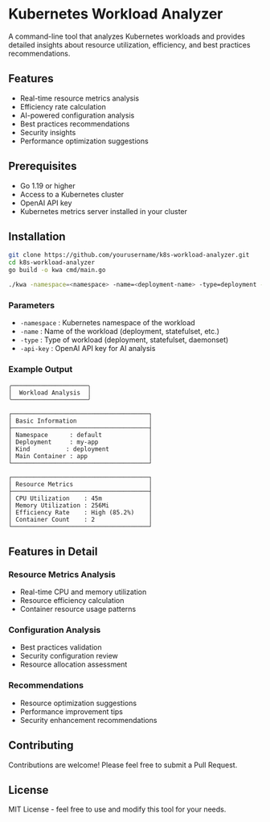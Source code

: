# Kubernetes Workload Analyzer

A command-line tool that analyzes Kubernetes workloads and provides detailed insights about resource utilization, efficiency, and best practices recommendations.

## Features

- Real-time resource metrics analysis
- Efficiency rate calculation
- AI-powered configuration analysis
- Best practices recommendations
- Security insights
- Performance optimization suggestions

## Prerequisites

- Go 1.19 or higher
- Access to a Kubernetes cluster
- OpenAI API key
- Kubernetes metrics server installed in your cluster

## Installation

```bash
git clone https://github.com/yourusername/k8s-workload-analyzer.git
cd k8s-workload-analyzer
go build -o kwa cmd/main.go

./kwa -namespace=<namespace> -name=<deployment-name> -type=deployment -api-key=<your-openai-api-key>
```

### Parameters
- `-namespace` : Kubernetes namespace of the workload
- `-name` : Name of the workload (deployment, statefulset, etc.)
- `-type` : Type of workload (deployment, statefulset, daemonset)
- `-api-key` : OpenAI API key for AI analysis

### Example Output

```
╭─────────────────────╮
│  Workload Analysis  │
╰─────────────────────╯

┌──────────────────────────────────────┐
│ Basic Information                    │
├──────────────────────────────────────┤
│ Namespace      : default             │
│ Deployment     : my-app              │
│ Kind          : deployment           │
│ Main Container : app                 │
└──────────────────────────────────────┘

┌──────────────────────────────────────┐
│ Resource Metrics                     │
├──────────────────────────────────────┤
│ CPU Utilization    : 45m             │
│ Memory Utilization : 256Mi           │
│ Efficiency Rate    : High (85.2%)    │
│ Container Count    : 2               │
└──────────────────────────────────────┘
```

## Features in Detail

### Resource Metrics Analysis
- Real-time CPU and memory utilization
- Resource efficiency calculation
- Container resource usage patterns

### Configuration Analysis
- Best practices validation
- Security configuration review
- Resource allocation assessment

### Recommendations
- Resource optimization suggestions
- Performance improvement tips
- Security enhancement recommendations

## Contributing
Contributions are welcome! Please feel free to submit a Pull Request.

## License
MIT License - feel free to use and modify this tool for your needs.

